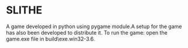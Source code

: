 # SLITHE
A game developed in python using pygame module.A setup for the game has also been developed to distribute it. To run the game: open the game.exe file in build\exe.win32-3.6.
 
